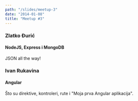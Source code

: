 ```yaml
---
path: "/slides/meetup-3"
date: "2014-01-08"
title: "Meetup #3"
---
```


### Zlatko Đurić
#### NodeJS, Express i MongoDB

JSON all the way!

### Ivan Rukavina
#### Angular

Što su direktive, kontroleri, rute i "Moja prva Angular aplikacija".
